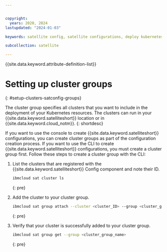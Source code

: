 ```yaml
---


copyright:
  years: 2020, 2024
lastupdated: "2024-01-03"

keywords: satellite config, satellite configurations, deploy kubernetes resources with satellite, satellite deploy apps, satellite subscription, satellite version

subcollection: satellite

---
```


{{site.data.keyword.attribute-definition-list}}

# Setting up cluster groups
{: #setup-clusters-satconfig-groups}

The cluster group specifies all clusters that you want to include in the deployment of your Kubernetes resources. The clusters can run in your {{site.data.keyword.satelliteshort}} location or in {{site.data.keyword.cloud_notm}}.
{: shortdesc}

If you want to use the console to create {{site.data.keyword.satelliteshort}} configurations, you can create cluster groups as part of the configuration creation process. If you want to use the CLI to create {{site.data.keyword.satelliteshort}} configurations, you must create a cluster group first. Follow these steps to create a cluster group with the CLI:

1. List the clusters that are registered with the {{site.data.keyword.satelliteshort}} Config component and note their ID.
    ```sh
    ibmcloud sat cluster ls
    ```
    {: pre}

2. Add the cluster to your cluster group.    
    ```sh
    ibmcloud sat group attach --cluster <cluster_ID> --group <cluster_group_name>
    ```
    {: pre}

3. Verify that your cluster is successfully added to your cluster group.
    ```sh
    ibmcloud sat group get --group <cluster_group_name>
    ```
    {: pre}
